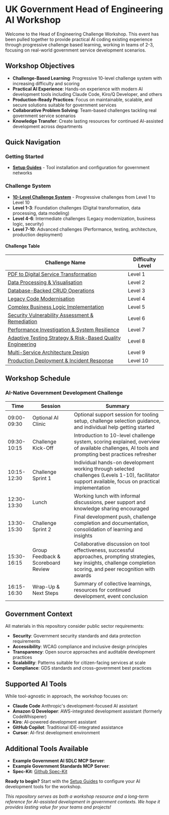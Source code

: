 # UK Government Head of Engineering AI Workshop

Welcome to the Head of Engineering Challenge Workshop. This event has been pulled together to provide practical AI coding existing experience through progressive challenge based learning, working in teams of 2-3, focusing on real-world government service development scenarios.

## Workshop Objectives

- **Challenge-Based Learning**: Progressive 10-level challenge system with increasing difficulty and scoring
- **Practical AI Experience**: Hands-on experience with modern AI development tools including Claude Code, Kiro/Q Developer, and others
- **Production-Ready Practices**: Focus on maintainable, scalable, and secure solutions suitable for government services
- **Collaborative Problem Solving**: Team-based challenges tackling real government service scenarios
- **Knowledge Transfer**: Create lasting resources for continued AI-assisted development across departments

## Quick Navigation

### Getting Started
- **[Setup Guides](setup-guides/)** - Tool installation and configuration for government networks

### Challenge System
- **[10-Level Challenge System](challenges/)** - Progressive challenges from Level 1 to Level 10
- **Level 1-3**: Foundation challenges (Digital transformation, data processing, data modeling)
- **Level 4-6**: Intermediate challenges (Legacy modernization, business logic, security)
- **Level 7-10**: Advanced challenges (Performance, testing, architecture, production deployment)

#### Challenge Table

| Challenge Name | Difficulty Level |
|----------------|------------------|
| [PDF to Digital Service Transformation](level-01.md) | Level 1 |
| [Data Processing & Visualisation](level-02.md) | Level 2 |
| [Database-Backed CRUD Operations](level-03.md) | Level 3 |
| [Legacy Code Modernisation](level-04.md) | Level 4 |
| [Complex Business Logic Implementation](level-05.md) | Level 5 |
| [Security Vulnerability Assessment & Remediation](level-06.md) | Level 6 |
| [Performance Investigation & System Resilience](level-07.md) | Level 7 |
| [Adaptive Testing Strategy & Risk-Based Quality Engineering](level-08.md) | Level 8 |
| [Multi-Service Architecture Design](level-09.md) | Level 9 |
| [Production Deployment & Incident Response](level-10.md) | Level 10 |


## Workshop Schedule

### AI-Native Government Development Challenge

| Time | Session | Summary |
|------|---------|---------|
| 09:00-09:30 | Optional AI Clinic | Optional support session for tooling setup, challenge selection guidance, and individual help getting started |
| 09:30-10:15 | Challenge Kick-Off | Introduction to 10-level challenge system, scoring explained, overview of available challenges, AI tools and prompting best practices refresher |
| 10:15-12:30 | Challenge Sprint 1 | Individual hands-on development working through selected challenges (Levels 1-10), facilitator support available, focus on practical implementation |
| 12:30-13:30 | Lunch | Working lunch with informal discussions, peer support and knowledge sharing encouraged |
| 13:30-15:30 | Challenge Sprint 2 | Final development push, challenge completion and documentation, consolidation of learning and insights |
| 15:30-16:15 | Group Feedback & Scoreboard Review | Collaborative discussion on tool effectiveness, successful approaches, prompting strategies, key insights, challenge completion scoring, and peer recognition with awards |
| 16:15-16:30 | Wrap-Up & Next Steps | Summary of collective learnings, resources for continued development, event conclusion |

## Government Context

All materials in this repository consider public sector requirements:
- **Security**: Government security standards and data protection requirements
- **Accessibility**: WCAG compliance and inclusive design principles
- **Transparency**: Open source approaches and auditable development practices
- **Scalability**: Patterns suitable for citizen-facing services at scale
- **Compliance**: GDS standards and cross-government best practices

## Supported AI Tools

While tool-agnostic in approach, the workshop focuses on:
- **Claude Code** Anthropic's development-focused AI assistant
- **Amazon Q Developer**: AWS-integrated development assistant (formerly CodeWhisperer)
- **Kiro**: AI-powered development assistant
- **GitHub Copilot**: Traditional IDE-integrated assistance
- **Cursor**: AI-first development environment

## Additional Tools Available 
- **Example Government AI SDLC MCP Server**: 
- **Example Government Standards MCP Server**:
- **Spec-Kit**: [Github Spec-Kit](https://github.com/github/spec-kit)

**Ready to begin?** Start with the [Setup Guides](setup-guides/) to configure your AI development tools for the workshop.

*This repository serves as both a workshop resource and a long-term reference for AI-assisted development in government contexts. We hope it provides lasting value for your teams and projects!*
